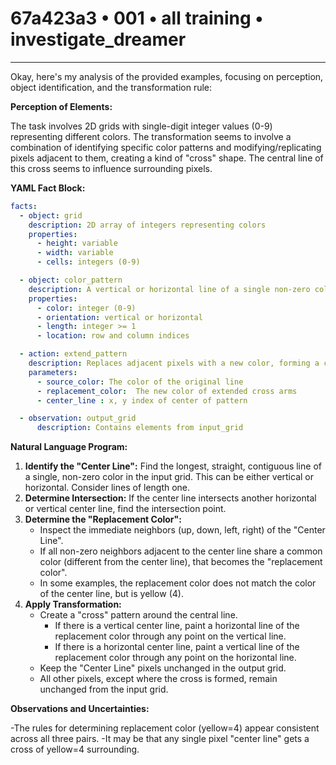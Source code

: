# 67a423a3 • 001 • all training • investigate_dreamer

---
Okay, here's my analysis of the provided examples, focusing on perception, object identification, and the transformation rule:

**Perception of Elements:**

The task involves 2D grids with single-digit integer values (0-9) representing different colors. The transformation seems to involve a combination of identifying specific color patterns and modifying/replicating pixels adjacent to them, creating a kind of "cross" shape. The central line of this cross seems to influence surrounding pixels.

**YAML Fact Block:**



```yaml
facts:
  - object: grid
    description: 2D array of integers representing colors
    properties:
      - height: variable
      - width: variable
      - cells: integers (0-9)

  - object: color_pattern
    description: A vertical or horizontal line of a single non-zero color
    properties:
      - color: integer (0-9)
      - orientation: vertical or horizontal
      - length: integer >= 1
      - location: row and column indices

  - action: extend_pattern
    description: Replaces adjacent pixels with a new color, forming a cross
    parameters:
      - source_color: The color of the original line
      - replacement_color:  The new color of extended cross arms
      - center_line : x, y index of center of pattern

  - observation: output_grid
      description: Contains elements from input_grid
```



**Natural Language Program:**

1. **Identify the "Center Line":**  Find the longest, straight, contiguous line of a single, non-zero color in the input grid. This can be either vertical or horizontal. Consider lines of length one.
2. **Determine Intersection:** If the center line intersects another horizontal or vertical center line, find the intersection point.
3. **Determine the "Replacement Color":**
    * Inspect the immediate neighbors (up, down, left, right) of the "Center Line".
    * If all non-zero neighbors adjacent to the center line share a common color (different from the center line), that becomes the "replacement color".
    * In some examples, the replacement color does not match the color of the center line, but is yellow (4).
4. **Apply Transformation:**
    *   Create a "cross" pattern around the central line.
        *   If there is a vertical center line, paint a horizontal line of the replacement color through any point on the vertical line.
        *   If there is a horizontal center line, paint a vertical line of the replacement color through any point on the horizontal line.
    *   Keep the "Center Line" pixels unchanged in the output grid.
    *   All other pixels, except where the cross is formed, remain unchanged from the input grid.

**Observations and Uncertainties:**

-The rules for determining replacement color (yellow=4) appear consistent across all three pairs.
-It may be that any single pixel "center line" gets a cross of yellow=4 surrounding.


